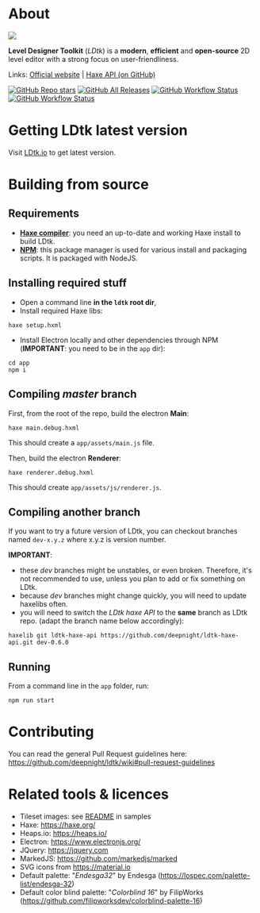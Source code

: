 # About

![](https://github.com/deepnight/ldtk/blob/master/app/assets/img/LDtk.svg)

**Level Designer Toolkit** (*LDtk*) is a **modern**, **efficient** and **open-source** 2D level editor with a strong focus on user-friendliness.

Links: [Official website](https://ldtk.io/) | [Haxe API (on GitHub)](https://github.com/deepnight/ldtk-haxe-api)

[![GitHub Repo stars](https://img.shields.io/github/stars/deepnight/ldtk?color=%23dca&label=%E2%AD%90)](https://github.com/deepnight/ldtk)
[![GitHub All Releases](https://img.shields.io/github/downloads/deepnight/ldtk/total?color=%2389b&label=Downloads)](https://github.com/deepnight/ldtk/releases/latest)
[![GitHub Workflow Status](https://img.shields.io/github/workflow/status/deepnight/ldtk/test-windows.yml?label=LDtk%20build)](https://github.com/deepnight/ldtk/actions/workflows/test-windows.yml)
[![GitHub Workflow Status](https://img.shields.io/github/workflow/status/deepnight/ldtk-haxe-api/unitTests.yml?label=Haxe%20API%20tests)](https://github.com/deepnight/ldtk-haxe-api/actions/workflows/unitTests.yml)

# Getting LDtk latest version

Visit [LDtk.io](https://ldtk.io) to get latest version.

# Building from source

## Requirements

 - **[Haxe compiler](https://haxe.org)**: you need an up-to-date and working Haxe install  to build LDtk.
 - **[NPM](https://nodejs.org/en/download/)**: this package manager is used for various install and packaging scripts. It is packaged with NodeJS.

## Installing required stuff

 - Open a command line **in the `ldtk` root dir**,
 - Install required Haxe libs:
 ```
 haxe setup.hxml
 ```
 - Install Electron locally and other dependencies through NPM (**IMPORTANT**: you need to be in the `app` dir):
 ```
 cd app
 npm i
 ```

## Compiling *master* branch

First, from the root of the repo, build the electron **Main**:

```
haxe main.debug.hxml
```

This should create a `app/assets/main.js` file.

Then, build the electron **Renderer**:

```
haxe renderer.debug.hxml
```

This should create `app/assets/js/renderer.js`.

## Compiling another branch

If you want to try a future version of LDtk, you can checkout branches named `dev-x.y.z` where x.y.z is version number.

**IMPORTANT**:
 - these *dev* branches might be unstables, or even broken. Therefore, it's not recommended to use, unless you plan to add or fix something on LDtk.
 - because *dev* branches might change quickly, you will need to update haxelibs often.
 - you will need to switch the *LDtk haxe API* to the **same** branch as LDtk repo. (adapt the branch name below accordingly):

```
haxelib git ldtk-haxe-api https://github.com/deepnight/ldtk-haxe-api.git dev-0.6.0
```

## Running

From a command line in the `app` folder, run:

```
npm run start
```

# Contributing

You can read the general Pull Request guidelines here:
https://github.com/deepnight/ldtk/wiki#pull-request-guidelines

# Related tools & licences

 - Tileset images: see [README](app/extraFiles/samples/README.md) in samples
 - Haxe: https://haxe.org/
 - Heaps.io: https://heaps.io/
 - Electron: https://www.electronjs.org/
 - JQuery: https://jquery.com
 - MarkedJS: https://github.com/markedjs/marked
 - SVG icons from https://material.io
 - Default palette: "*Endesga32*" by Endesga (https://lospec.com/palette-list/endesga-32)
 - Default color blind palette: "*Colorblind 16*" by FilipWorks (https://github.com/filipworksdev/colorblind-palette-16)

